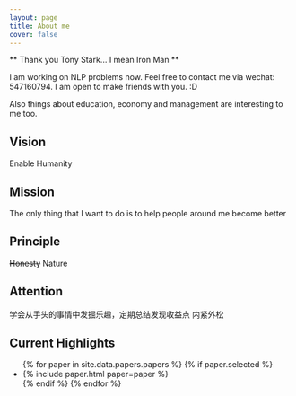 ```yaml
---
layout: page
title: About me
cover: false
---
```


** Thank you Tony Stark... I mean Iron Man **

I am working on NLP problems now. Feel free to contact me via wechat: 547160794. I am open to make friends with you. :D

Also things about education, economy and management are interesting to me too. 
## Vision
Enable Humanity

## Mission
The only thing that I want to do is to help people around me become better

## Principle
~~Honesty~~ 
Nature

## Attention
学会从手头的事情中发掘乐趣，定期总结发现收益点
内紧外松

## Current Highlights

<script async src="//pagead2.googlesyndication.com/pagead/js/adsbygoogle.js"></script>
<script>
  (adsbygoogle = window.adsbygoogle || []).push({
    google_ad_client: "ca-pub-7419738440913608",
    enable_page_level_ads: true
  });
</script>

<ul>
{% for paper in site.data.papers.papers %}
  {% if paper.selected %}
  <li>
  {% include paper.html paper=paper %}
  </li>
  {% endif %}
{% endfor %}
</ul>

